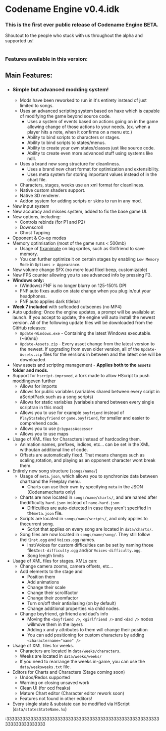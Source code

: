 # Codename Engine v0.4.idk

### This is the first ever public release of Codename Engine **BETA**.
Shoutout to the people who stuck with us throughout the alpha and supported us! \
<br />

### Features available in this version:
## Main Features:
- ### Simple but advanced modding system!
	- Mods have been reworked to run in it's entirety instead of just limited to songs.
	- Uses an advanced scripting system based on haxe which is capable of modifying the game beyond source code.
		- Uses a system of events based on actions going on in the game allowing change of those actions to your needs. (ex. when a player hits a note, when it confirms on a menu etc.)
		- Ability to bind scripts to characters or stages.
		- Ability to bind scripts to states/menus.
		- Ability to create your own states/classes just like source code.
		- Ability to create even more advanced stuff using systems like ndll.
	- Uses a brand new song structure for cleanliness.
		- Uses a brand new chart format for optimization and extensibility.
		- Uses meta system for storing important values instead of in the chart file.
	- Characters, stages, weeks use an xml format for cleanliness.
	- Native custom shaders support.
	- Native 3D renderer.
	- Addon system for adding scripts or skins to run in any mod.
- New input system
- New accuracy and misses system, added to fix the base game UI.
- New options, including:
    - Controls rebinds (for P1 and P2)
    - Downscroll
    - Ghost Tapping
- Opponent & Co-op modes
- Memory optimisation (most of the game runs < 500mb)
    - Usage of [flxanimate](https://github.com/Dot-Stuff/flxanimate) on big sprites, such as Girlfriend to save memory.
    - You can further optimize it on certain stages by enabling `Low Memory Mode` in `Options > Appearance`.
- New volume change SFX (no more loud flixel beep, customizable)
- New FPS counter allowing you to see advanced info by pressing F3.
- **Windows only:**
    - (Windows) FNF is no longer blurry on 125-150% DPI
    - FNF auto fixes audio on state change when you plug in/out your headphones.
    - FNF auto applies dark titlebar
- **Week 7 included** with softcoded cutscenes (no MP4)
- Auto updating: Once the engine updates, a prompt will be available at launch. If you accept to update, the engine will auto install the newest version. All of the following update files will be downloaded from the GitHub releases:
    - `Update-Windows.exe` - Containing the latest Windows executable. (~60mb)
    - `Update-Assets.zip` - Every asset change from the latest version to the newest. If upgrading from even older version, all of the `Update-Assets.zip` files for the versions in between and the latest one will be downloaded.
- New assets and scripting management - **Applies both to the `assets` folder and mods.**
- Support for `hscript-improved`, a fork made to allow HScript to push moddingeven further
    - Allows for imports
    - Allows for public variables (variables shared between every script in aScriptPack such as a song scripts)
    - Allows for static variables (variabels shared between every single scriptran in this mod)
    - Allows you to use for example `boyfriend` instead of `PlayStateboyfriend` or `game.boyfriend`, for smaller and easier to comprehend code.
    - Allows you to use `@:bypassAccessor`
    - Allows you to use maps
- Usage of XML files for Characters instead of hardcoding them.
    - Animation names, prefixes, indices, etc... can be set in the XML withoutan additional line of code.
    - Offsets are automatically fixed. That means changes such as scaling,rotation, and playing as an opponent character wont break them.
- Entirely new song structure (`songs/name/`)
    - Usage of `meta.json`, which allows you to synchronize data between chartsand the Freeplay menu.
        - Charts can use their own by specifying `meta` in the JSON (Codenamecharts only)
    - Charts are now located in `songs/name/charts/`, and are named after thedifficulty `hard.json` instead of `name-hard.json`
        - Difficulties are auto-detected in case they aren't specified in the`meta.json` file.
    - Scripts are located in `songs/name/scripts/`, and only applies to thecurrent song.
        - Script that applies on every song are located in `data/charts/`.
    - Song files are now located in `songs/name/song/`. They still follow their`Inst.ogg` and `Voices.ogg` names.
        - Inst/Voices for custom difficulties can be set by naming those files`Inst-difficulty.ogg` and/or `Voices-difficulty.ogg`.
        - Song length limits
- Usage of XML files for stages. XMLs can:
    - Change camera zooms, camera offsets, etc...
    - Add elements to the stage and
        - Position them
        - Add animations
        - Change their scale
        - Change their scrollfactor
        - Change their zoomfactor
        - Turn on/off their antialiasing (on by default)
        - Change additional properties via child nodes.
    - Change boyfriend, girlfriend and dad's info
        - Moving the `<boyfriend />`, `<girlfriend />` and `<dad />` nodes willmove them in the layers
        - Adding x and y attributes to them will change their position
        - You can add positioning for custom characters by adding `<charactername="name" />`
- Usage of XML files for weeks.
    - Characters are located in `data/weeks/characters`.
    - Weeks are located in `data/weeks/weeks/`
    - If you need to rearrange the weeks in-game, you can use the `data/weeksweeks.txt` file.
- Editors for Charts and Characters (Stage coming soon)
	- Undos/Redos supported 
	- Warning on closing unsaved work
	- Clean UI (for ocd freaks)
	- Mature Chart editor (Character editor rework soon)
	- Features not found in other editors!
- Every single state & substate can be modified via HScript (`data/statesStateName.hx`)

:333333333333333333333333333333333333333333333333333333333333333333333333